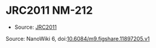 <a name="material" />

# JRC2011 NM-212
<script type="application/ld+json">
  {
    "@context": "https://schema.org/",
    "@type": "ChemicalSubstance",
    "@id": "https://egonw.github.io/nanowiki/nanowiki354.html#material",
    "http://purl.org/dc/terms/conformsTo":
      {
        "@type": "CreativeWork",
        "@id": "https://bioschemas.org/profiles/ChemicalSubstance/0.4-RELEASE/"
      },
    "identfier": "354",
    "name": "JRC2011 NM-212",
    "url": "https://egonw.github.io/nanowiki/nanowiki354.html#material",
    "sameAs": "http://127.0.0.1/mediawiki/index.php/Special:URIResolver/JRC2011_NM-2D212"
  }
</script>


* Source: [JRC2011](JRC2011.md)


Source: NanoWiki 6, doi:[10.6084/m9.figshare.11897205.v1](https://doi.org/10.6084/m9.figshare.11897205.v1)
